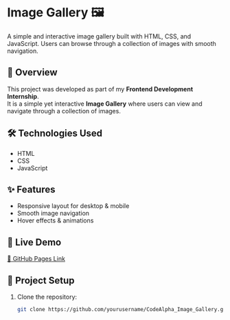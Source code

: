 # Image Gallery 🖼️

A simple and interactive image gallery built with HTML, CSS, and JavaScript. Users can browse through a collection of images with smooth navigation.

## 📌 Overview
This project was developed as part of my **Frontend Development Internship**.  
It is a simple yet interactive **Image Gallery** where users can view and navigate through a collection of images.

## 🛠 Technologies Used
- HTML  
- CSS  
- JavaScript  

## ✨ Features
- Responsive layout for desktop & mobile  
- Smooth image navigation  
- Hover effects & animations  

## 🚀 Live Demo  
[🔗 GitHub Pages Link](https://wwwashishtech.github.io/Image_Gallery/)

## 📂 Project Setup  
1. Clone the repository:  
   ```bash
   git clone https://github.com/yourusername/CodeAlpha_Image_Gallery.git
